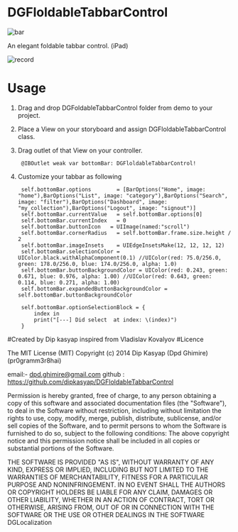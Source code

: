 # DGFloldableTabbarControl
![bar](https://user-images.githubusercontent.com/12591229/30094395-d8aadb7a-92eb-11e7-8e19-e3c90c17a3c7.png)

An elegant foldable tabbar control. (iPad)


![record](https://user-images.githubusercontent.com/12591229/30094896-d494a3a6-92ee-11e7-9e46-7da82fd5c60c.gif)


# Usage
1. Drag and drop DGFoldableTabbarControl folder from demo to your project.
2. Place a View on your storyboard and assign DGFloldableTabbarControl class.
3. Drag outlet of that View on your controller.
   
        @IBOutlet weak var bottomBar: DGFloldableTabbarControl!

4. Customize your tabbar as following 

        self.bottomBar.options        = [BarOptions("Home", image: "home"),BarOptions("List", image: "category"),BarOptions("Search", image: "filter"),BarOptions("Dashboard", image: "my_collection"),BarOptions("Logout", image: "signout")]
        self.bottomBar.currentValue   = self.bottomBar.options[0]
        self.bottomBar.currentIndex   = 0
        self.bottomBar.buttonIcon   = UIImage(named:"scroll")
        self.bottomBar.cornerRadius   = self.bottomBar.frame.size.height / 2
        self.bottomBar.imageInsets    = UIEdgeInsetsMake(12, 12, 12, 12)
        self.bottomBar.selectionColor = UIColor.black.withAlphaComponent(0.1) //UIColor(red: 75.0/256.0, green: 178.0/256.0, blue: 174.0/256.0, alpha: 1.0)
        self.bottomBar.buttonBackgroundColor = UIColor(red: 0.243, green: 0.671, blue: 0.976, alpha: 1.00) //UIColor(red: 0.643, green: 0.114, blue: 0.271, alpha: 1.00)
        self.bottomBar.expandedButtonBackgroundColor = self.bottomBar.buttonBackgroundColor
        
        self.bottomBar.optionSelectionBlock = {
            index in
            print("[---] Did select  at index: \(index)")
        }




#Created by Dip kasyap inspired from Vladislav Kovalyov
#Licence

The MIT License (MIT) Copyright (c) 2014 Dip Kasyap (Dpd Ghimire) (pr0gramm3r8hai)

email:- dpd.ghimire@gmail.com github : https://github.com/dipkasyap/DGFloldableTabbarControl

Permission is hereby granted, free of charge, to any person obtaining a copy of this software and associated documentation files (the "Software"), to deal in the Software without restriction, including without limitation the rights to use, copy, modify, merge, publish, distribute, sublicense, and/or sell copies of the Software, and to permit persons to whom the Software is furnished to do so, subject to the following conditions: The above copyright notice and this permission notice shall be included in all copies or substantial portions of the Software.

THE SOFTWARE IS PROVIDED "AS IS", WITHOUT WARRANTY OF ANY KIND, EXPRESS OR IMPLIED, INCLUDING BUT NOT LIMITED TO THE WARRANTIES OF MERCHANTABILITY, FITNESS FOR A PARTICULAR PURPOSE AND NONINFRINGEMENT. IN NO EVENT SHALL THE AUTHORS OR COPYRIGHT HOLDERS BE LIABLE FOR ANY CLAIM, DAMAGES OR OTHER LIABILITY, WHETHER IN AN ACTION OF CONTRACT, TORT OR OTHERWISE, ARISING FROM, OUT OF OR IN CONNECTION WITH THE SOFTWARE OR THE USE OR OTHER DEALINGS IN THE SOFTWARE DGLocalization
